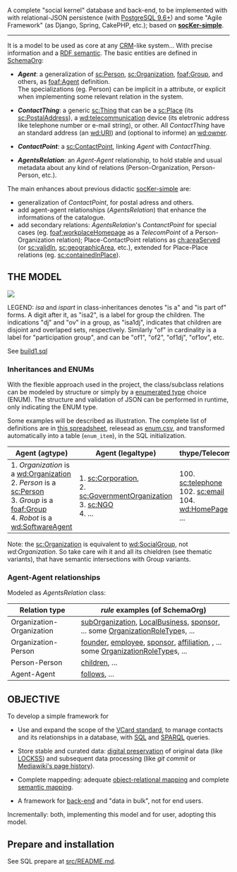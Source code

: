 A complete "social kernel" database and back-end, to be implemented with with relational-JSON persistence (with [PostgreSQL 9.6+](https://www.postgresql.org/docs/current/static/functions-json.html)) and some "Agile Framework" (as Django, Spring, CakePHP, etc.); based on **[socKer-simple](https://github.com/ppKrauss/socKer-simple)**.

-----

It is a model to be used as core at any  [CRM](https://en.wikipedia.org/wiki/Customer_relationship_management)-like system... With precise information and a [RDF semantic](https://en.wikipedia.org/wiki/Resource_Description_Framework). The basic entities are defined in [SchemaOrg](https://schema.org/):

* **_Agent_**: a generalization of [sc:Person](https://schema.org/Person), [sc:Organization](https://schema.org/Organization), [foaf:Group](http://xmlns.com/foaf/spec/#term_Group), and others, as  [foaf:Agent](http://xmlns.com/foaf/spec/#term_Agent) definition. <br>The specializations (eg. Person) can be implicit in a attribute, or explicit when implementing some relevant relation in the system.  

* **_ContactThing_**: a generic [sc:Thing](https://schema.org/Thing) that can be a [sc:Place](https://schema.org/Place) (its [sc:PostalAddress](https://schema.org/PostalAddress)), a [wd:telecommunication](https://www.wikidata.org/wiki/Q418) device (its eletronic address like telephone number or e-mail string), or other. All _ContactThing_ have an standard address (an [wd:URI](https://www.wikidata.org/wiki/Q61694))  and (optional to informe) an [wd:owner](https://www.wikidata.org/wiki/Q16869121).

* **_ContactPoint_**: a [sc:ContactPoint](https://schema.org/ContactPoint), linking _Agent_ with _ContactThing_.

* **_AgentsRelation_**: an *Agent-Agent* relationship, to hold stable and usual metadata about any kind of relations (Person-Organization, Person-Person, etc.).

The main enhances about previous didactic [socKer-simple](https://github.com/ppKrauss/socKer-simple)  are:

* generalization of _ContactPoint_, for postal adress and others.
* add agent-agent relationships (_AgentsRelation_) that enhance the informations of the catalogue.
* add secondary relations: _AgentsRelation_'s _ContanctPoint_ for special cases (eg. [foaf:workplaceHomepage](http://xmlns.com/foaf/spec/#term_workplaceHomepage) as a _TelecomPoint_ of a Person-Organization relation); Place-ContactPoint relations as [ch:areaServed](https://schema.org/areaServed) (or [sc:validIn](https://schema.org/validIn), [sc:geographicArea](https://schema.org/geographicArea), etc.), extended for Place-Place relations (eg. [sc:containedInPlace](https://schema.org/containedInPlace)).

## THE MODEL

[![](https://yuml.me/381b3cf8)](https://yuml.me/381b3cf8)

LEGEND: _isa_ and _ispart_ in class-inheritances denotes "is a" and "is part of" forms. A digit after it, as "isa2", is a label for group the children. The indications "dj" and "ov" in a group, as "isa1dj", indicates that children are disjoint and overlaped sets, respectively. Similarly "of" in cardinality is a label for "participation group", and can be "of1", "of2", "of1dj", "of1ov", etc.


See [build1.sql](src/build1.sql)

### Inheritances and ENUMs

With the flexible approach used in the project, the class/subclass relations can be modeled by structure or simply by a [enumerated type](https://en.wikipedia.org/wiki/Enumerated_type) choice (ENUM). The structure and validation of JSON can be performed in runtime, only indicating the ENUM type.

Some examples will be described as illustration. The complete list of definitions are in [this spreadsheet](https://docs.google.com/spreadsheets/d/1A_BcfWxYwn-eDLegI4odx6X1Mo5_XIMZ4OcYn7LDmaw/), relesead as [enum.csv](data/enum.csv), and transformed automatically into a table (`enum_item`), in the SQL initialization.

Agent (agtype)| Agent (legaltype) | thype/Telecom | thype/Places
------------- | ----------------- | ------------- | --------------
1. _Organization_ is a [wd:Organization](https://www.wikidata.org/wiki/Q43229)<br> 2. _Person_ is a [sc:Person](https://schema.org/Person)<br/> 3. _Group_ is a [foaf:Group](http://xmlns.com/foaf/spec/#term_Group)<br/> 4. _Robot_ is a [wd:SoftwareAgent](https://www.wikidata.org/wiki/Q2297769)   |   1. [sc:Corporation](https://schema.org/Corporation),  <br> 2. [sc:GovernmentOrganization](https://schema.org/GovernmentOrganization)<br> 3. [sc:NGO](https://schema.org/NGO) <br> 4. ...     |  100. [sc:telephone](https://schema.org/telephone)<br> 102. [sc:email](https://schema.org/email)<br/> 104. [wd:HomePage](https://www.wikidata.org/wiki/Q11439)<br/> ... | 10. [sc:Country](http://schema.org/Country)<br> 12. [sc:City](http://schema.org/City)<br> 14. [sc:PostalAddress](http://schema.org/PostalAddress)<br>...

Note: the [sc:Organization](https://schema.org/Organization) is equivalent to [wd:SocialGroup](https://www.wikidata.org/wiki/Q874405), not  *wd:Organization*. So take care wih it and all its chieldren (see thematic variants), that have semantic intersections with Group variants.

### Agent-Agent relationships
Modeled as _AgentsRelation_ class:

Relation type | *rule* examples (of SchemaOrg)
------------ | -------------
Organization-Organization      | [subOrganization](https://schema.org/subOrganization), [LocalBusiness](https://schema.org/LocalBusiness), [sponsor](https://schema.org/sponsor), ... some [OrganizationRoleType](http://gs1.org/voc/OrganizationRoleType)s, ...
Organization-Person   | [founder](https://schema.org/founder), [employee](https://schema.org/employee), [sponsor](https://schema.org/sponsor), [affiliation](https://schema.org/affiliation), , ... some [OrganizationRoleType](http://gs1.org/voc/OrganizationRoleType)s, ...
Person-Person | [children](https://schema.org/children), ...
Agent-Agent | [follows](https://schema.org/follows), ...

## OBJECTIVE

To develop a simple framework for

 * Use and expand the scope of the [VCard standard](https://en.wikipedia.org/wiki/VCard), to manage contacts and its relationships in a database, with [SQL](https://www.wikidata.org/wiki/Q47607) and [SPARQL](https://www.wikidata.org/wiki/Q54871) queries.

 * Store stable and curated data: [digital preservation](https://en.wikipedia.org/wiki/Digital_preservation) of original data (like [LOCKSS](https://en.wikipedia.org/wiki/LOCKSS)) and subsequent data processing (like *git commit* or [Mediawiki's page history](https://en.wikipedia.org/wiki/Help:Page_history)).

 * Complete mappeding: adequate [object-relational mapping](https://en.wikipedia.org/wiki/Object-relational_mapping) and complete [semantic mapping](https://en.wikipedia.org/wiki/Ontology_alignment).

 * A framework for [back-end](https://en.wikipedia.org/wiki/Front_and_back_ends#Back-end_focused) and "data in bulk", not for end users.

Incrementally: both, implementing this model and for user, adopting this model.

## Prepare and installation

See SQL prepare at [src/README.md](src/README.md).
